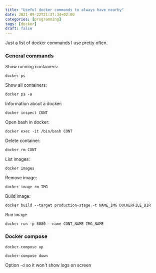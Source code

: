 ```yaml
---
title: "Useful docker commands to always have nearby"
date: 2021-09-22T21:37:34+02:00
categories: [programming]
tags: [docker]
draft: false
---
```


Just a list of docker commands I use pretty often.

### General commands

Show running containers:

	docker ps
	
Show all containers:

	docker ps -a
	
	
Information about a docker:
	
	docker inspect CONT
	
Open bash in docker:

	docker exec -it /bin/bash CONT
	
Delete container:

	docker rm CONT
	
List images:
	
	docker images
	
Remove image:

	docker image rm IMG
	
Build image:

	docker build --target production-stage -t NAME_IMG DOCKERFILE_DIR
	
Run image 

	docker run -p 8080 --name CONT_NAME IMG_NAME

### Docker compose


	docker-compose up
	
	docker-compose down
	
Option `-d` so it won't show logs on screen
	